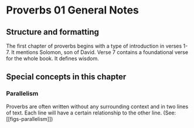 # Proverbs 01 General Notes
## Structure and formatting

The first chapter of proverbs begins with a type of introduction in verses 1-7. It mentions Solomon, son of David. Verse 7 contains a foundational verse for the whole book. It defines wisdom.

## Special concepts in this chapter

### Parallelism

Proverbs are often written without any surrounding context and in two lines of text. Each line will have a certain relationship to the other line. (See: [[figs-parallelism]])